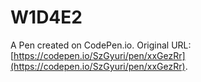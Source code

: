 # W1D4E2

A Pen created on CodePen.io. Original URL: [https://codepen.io/SzGyuri/pen/xxGezRr](https://codepen.io/SzGyuri/pen/xxGezRr).


